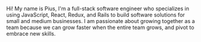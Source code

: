 Hi! My name is Pius, I'm a full-stack software engineer who specializes in using JavaScript, React, Redux, and Rails to build software solutions for small and medium businesses. I am passionate about growing together as a team because we can grow faster when the entire team grows, and pivot to embrace new skills. 


<!---
SSEKPIUS/SSEKPIUS is a ✨ special ✨ repository because its `README.md` (this file) appears on your GitHub profile.
You can click the Preview link to take a look at your changes.
--->
